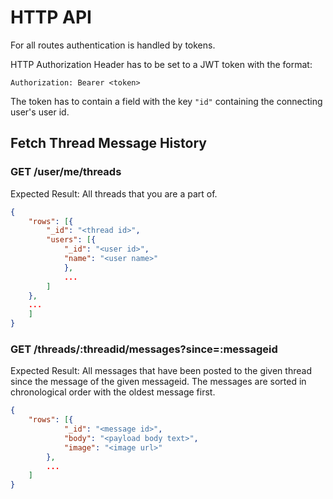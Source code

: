 # HTTP API

For all routes authentication is handled by tokens.

HTTP Authorization Header has to be set to a JWT token with the format:
```plain
Authorization: Bearer <token>
```
The token has to contain a field with the key `"id"` containing the connecting user's user id.

## Fetch Thread Message History

### GET /user/me/threads

Expected Result:
All threads that you are a part of.

```json
{
    "rows": [{
        "_id": "<thread id>",
        "users": [{
            "_id": "<user id>",
            "name": "<user name>"
            },
            ...
        ]
    },
    ...
    ]
}
```

### GET /threads/:threadid/messages?since=:messageid

Expected Result:
All messages that have been posted to the given thread since the message of the given messageid. The messages are sorted in chronological order with the oldest message first.

```json
{
    "rows": [{
            "_id": "<message id>",
            "body": "<payload body text>",
            "image": "<image url>"
        },
        ...
    ]
}
```
